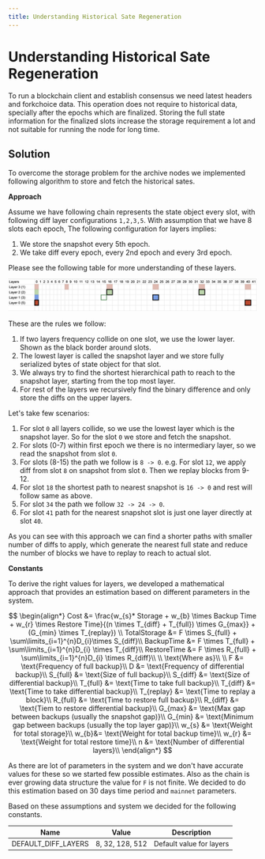 ```yaml
---
title: Understanding Historical Sate Regeneration
---
```


# Understanding Historical Sate Regeneration

To run a blockchain client and establish consensus we need latest headers and forkchoice data. This operation does not require to historical data, specially after the epochs which are finalized. Storing the full state information for the finalized slots increase the storage requirement a lot and not suitable for running the node for long time.

## Solution

To overcome the storage problem for the archive nodes we implemented following algorithm to store and fetch the historical sates.

**Approach**

Assume we have following chain represents the state object every slot, with following diff layer configurations `1,2,3,5`. With assumption that we have 8 slots each epoch, The following configuration for layers implies:

1. We store the snapshot every 5th epoch.
2. We take diff every epoch, every 2nd epoch and every 3rd epoch.

Please see the following table for more understanding of these layers.

![historical-regen](docs/static/images/historical-regen/historical-regen.png)

These are the rules we follow:

1. If two layers frequency collide on one slot, we use the lower layer. Shown as the black border around slots.
2. The lowest layer is called the snapshot layer and we store fully serialized bytes of state object for that slot.
3. We always try to find the shortest hierarchical path to reach to the snapshot layer, starting from the top most layer.
4. For rest of the layers we recursively find the binary difference and only store the diffs on the upper layers.

Let's take few scenarios:

1. For slot `0` all layers collide, so we use the lowest layer which is the snapshot layer. So for the slot `0` we store and fetch the snapshot.
2. For slots (0-7) within first epoch we there is no intermediary layer, so we read the snapshot from slot `0`.
3. For slots (8-15) the path we follow is `8 -> 0`. e.g. For slot `12`, we apply diff from slot `8` on snapshot from slot `0`. Then we replay blocks from 9-12.
4. For slot `18` the shortest path to nearest snapshot is `16 -> 0` and rest will follow same as above.
5. For slot `34` the path we follow `32 -> 24 -> 0`.
6. For slot `41` path for the nearest snapshot slot is just one layer directly at slot `40`.

As you can see with this approach we can find a shorter paths with smaller number of diffs to apply, which generate the nearest full state and reduce the number of blocks we have to replay to reach to actual slot.

**Constants**

To derive the right values for layers, we developed a mathematical approach that provides an estimation based on different parameters in the system.

$$
\begin{align*}
Cost &= \frac{w_{s}* Storage + w_{b} \times Backup Time + w_{r} \times Restore Time}{(n \times T_{diff} + T_{full}) \times G_{max}} + (G_{min} \times T_{replay}) \\
TotalStorage &= F \times S_{full} + \sum\limits_{i=1}^{n}D_{i}\times S_{diff}\\
BackupTime &= F \times T_{full} + \sum\limits_{i=1}^{n}D_{i} \times T_{diff}\\
RestoreTime &= F \times R_{full} + \sum\limits_{i=1}^{n}D_{i} \times R_{diff}\\
\\
\text{Where as}\\
\\
F &= \text{Frequency of full backup}\\
D &= \text{Frequency of differential backup}\\
S_{full} &= \text{Size of full backup}\\
S_{diff} &= \text{Size of differential backup}\\
T_{full} &= \text{Time to take full backup}\\
T_{diff} &= \text{Time to take differential backup}\\
T_{replay} &= \text{Time to replay a block}\\
R_{full} &= \text{Time to restore full backup}\\
R_{diff} &= \text{Tiem to restore differential backup}\\
G_{max} &= \text{Max gap between backups (usually the snapshot gap)}\\
G_{min} &= \text{Minimum gap between backups (usually the top layer gap)}\\
w_{s} &= \text{Weight for total storage}\\
w_{b}&= \text{Weight for total backup time}\\
w_{r} &= \text{Weight for total restore time}\\
n &= \text{Number of differential layers}\\
\end{align*}
$$

As there are lot of parameters in the system and we don't have accurate values for these so we started few possible estimates. Also as the chain is ever growing data structure the value for `F` is not finite. We decided to do this estimation based on 30 days time period and `mainnet` parameters.

Based on these assumptions and system we decided for the following constants.

| Name                       | Value | Description                                     |
| -------------------------- | ----- | ----------------------------------------------- |
| DEFAULT_DIFF_LAYERS | 8, 32, 128, 512  | Default value for layers         |
